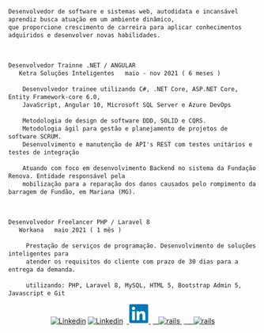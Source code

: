     Desenvolvedor de software e sistemas web, autodidata e incansável aprendiz busca atuação em um ambiente dinâmico, 
    que proporcione crescimento de carreira para aplicar conhecimentos adquiridos e desenvolver novas habilidades.

<br>
  
    Desenvolvedor Trainne .NET / ANGULAR 
       Ketra Soluções Inteligentes   maio - nov 2021 ( 6 meses ) 

        Desenvolvedor trainee utilizando C#, .NET Core, ASP.NET Core, Entity Framework-core 6.0, 
        JavaScript, Angular 10, Microsoft SQL Server e Azure DevOps

        Metodologia de design de software DDD, SOLID e CQRS.
        Metodologia ágil para gestão e planejamento de projetos de software SCRUM.
        Desenvolvimento e manutenção de API's REST com testes unitários e testes de integração

        Atuando com foco em desenvolvimento Backend no sistema da Fundação Renova. Entidade responsável pela
        mobilização para a reparação dos danos causados pelo rompimento da barragem de Fundão, em Mariana (MG).
<br>

    Desenvolvedor Freelancer PHP / Laravel 8 
       Workana   maio 2021 ( 1 mês )

         Prestação de serviços de programação. Desenvolvimento de soluções inteligentes para
         atender os requisitos do cliente com prazo de 30 dias para a entrega da demanda. 
         
         utilizando: PHP, Laravel 8, MySQL, HTML 5, Bootstrap Admin 5, Javascript e Git

<div>
   <p align="center">
<a href="https://www.linkedin.com/in/alfredo1995"><img alt="Linkedin" src="https://img.shields.io/badge/-LinkedIn-blue?style=for-the-badge&logo=Linkedin&logoColor=white"></a>       
       <a href="https://www.linkedin.com/in/alfredo1995"><img alt="Linkedin" src="UCXKSo8RSfVmrawXleZ-_arg"></a>
<a href="https://www.linkedin.com/in/alfredo1995/" target="_blank">
    </a>&nbsp;<a href="https://img.shields.io/youtube/channel/subscribers/UCXKSo8RSfVmrawXleZ-_arg?style=social" target="_blank">
<img src="https://raw.githubusercontent.com/devicons/devicon/master/icons/linkedin/linkedin-original.svg" alt="rails" width="40" height="40" style="max-width: 100%;"></img>
</a>&nbsp;<a href="https://www.youtube.com/channel/UCXKSo8RSfVmrawXleZ-_arg" target="_blank">
&nbsp;&nbsp;<img src="https://image.flaticon.com/icons/png/512/1384/1384060.png" alt="rails" width="40" height="40" style="max-width: 100%;"></img>
</a>&nbsp;<a href="https://www.instagram.com/alfredogomesss/" target="_blank">&nbsp;
&nbsp;<a href="https://my.indeed.com/p/alfredog-52cnbyc" target="_blank">&nbsp;&nbsp;<img src="https://play-lh.googleusercontent.com/_sJ-ST-crO8lxIzTv44xv_hiZvA6X7X2-8jSjhha2RfYcGSgACRod38yA6dfmcJHy_M" alt="rails" width="40" height="40" style="max-width: 100%;"></img>
</a>
  </p>
</div>

